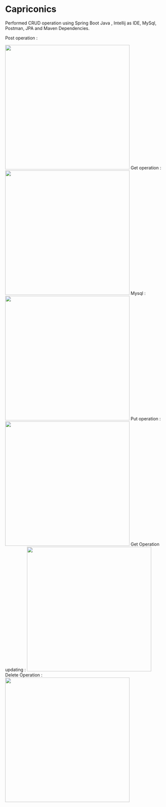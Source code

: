# Capriconics

Performed CRUD operation using Spring Boot Java , Intellij as IDE, MySql, Postman, JPA and Maven Dependencies.

Post operation :

<img src="https://user-images.githubusercontent.com/70461834/134300487-02b3a036-d570-406c-8c1d-f338afb02c8e.png" wdith="200" height="400"/>
Get operation :
<img src="https://user-images.githubusercontent.com/70461834/134301147-50584c60-702d-446d-9511-3b9ecaff70f5.png" wdith="200" height="400"/>
Mysql :
<img src="https://user-images.githubusercontent.com/70461834/134301366-95f95c4b-4a7d-4fa6-a515-87356f33e5cf.png" wdith="200" height="400"/>
Put operation :
<img src="https://user-images.githubusercontent.com/70461834/134301517-c189590b-4726-49ae-8fe3-ec93f7464c22.png" wdith="200" height="400"/>
Get Operation updating :
<img src="https://user-images.githubusercontent.com/70461834/134301683-5881e7da-4df0-4610-9f58-e6f1f2dfc129.png" wdith="200" height="400"/>
Delete Operation :
<img src="https://user-images.githubusercontent.com/70461834/134301845-7569df9a-f04c-4bcf-8995-62ef95a1adb0.png" wdith="200" height="400"/>







